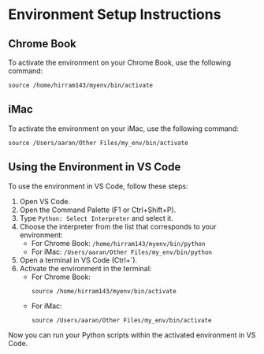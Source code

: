 # Environment Setup Instructions

## Chrome Book
To activate the environment on your Chrome Book, use the following command:
```
source /home/hirram143/myenv/bin/activate
```

## iMac
To activate the environment on your iMac, use the following command:
```
source /Users/aaran/Other Files/my_env/bin/activate
```

## Using the Environment in VS Code
To use the environment in VS Code, follow these steps:

1. Open VS Code.
2. Open the Command Palette (F1 or Ctrl+Shift+P).
3. Type `Python: Select Interpreter` and select it.
4. Choose the interpreter from the list that corresponds to your environment:
   - For Chrome Book: `/home/hirram143/myenv/bin/python`
   - For iMac: `/Users/aaran/Other Files/my_env/bin/python`
5. Open a terminal in VS Code (Ctrl+`).
6. Activate the environment in the terminal:
   - For Chrome Book:
     ```
     source /home/hirram143/myenv/bin/activate
     ```
   - For iMac:
     ```
     source /Users/aaran/Other Files/my_env/bin/activate
     ```

Now you can run your Python scripts within the activated environment in VS Code.

